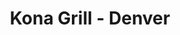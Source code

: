 ---
layout: place
title: "Kona Grill - Denver"
permalink: /colorado/denver/kona-grill-denver.html
stateAbbr: CO
stateName: Colorado
cityName: Denver
place_id: ChIJX4Jmj5B-bIcRuvDQd9B-06k
photos:
  - name: >-
      places/ChIJX4Jmj5B-bIcRuvDQd9B-06k/photos/AeeoHcLFjSZYe4ckFpTLKbzRGxReMVl63RR9P4Q42jqrsD4vFwRmxUz7A1r1rJW-KWq_pejow7yira-HR8u4oeQvSWzioYv9p4ZXY4V4I04cTRqqn618zsy4m2TcxWcMCxqvT6NrzO90LDlHcninMcA5kkoFjTWXWtUSxh6FkaXKiREVJDc7xvkKjcNiwran71qPTwaw9JM2F4AZKLGi-GP2E32i-s_pLG5tB8bmntI31zC6MVPzx4da0dxieJUQuWQDGS37_I0XCFGEqLXEdZGzW6abirKPk9QXf8iJIZ92YMzjTg
    widthPx: 2048
    heightPx: 1365
    authorAttributions:
      - displayName: Kona Grill - Denver
        uri: https://maps.google.com/maps/contrib/104494233901231857073
        photoUri: >-
          https://lh3.googleusercontent.com/a-/ALV-UjWovrrvbpRP1eJkADaaYDk91KcbT7ApH8jtgP2nS4nt23vwDsr5=s100-p-k-no-mo
    flagContentUri: >-
      https://www.google.com/local/imagery/report/?cb_client=maps_api_places.places_api&image_key=!1e10!2sAF1QipOFLBI3lvNCtO-hyHrzSgX9Jk7fwXTyVTgh3qaX&hl=en-US
    googleMapsUri: >-
      https://www.google.com/maps/place//data=!3m4!1e2!3m2!1sAF1QipOFLBI3lvNCtO-hyHrzSgX9Jk7fwXTyVTgh3qaX!2e10!4m2!3m1!1s0x876c7e908f66825f:0xa9d37ed077d0f0ba
  - name: >-
      places/ChIJX4Jmj5B-bIcRuvDQd9B-06k/photos/AeeoHcK_jxEbbcjF5SEbf6tGtyVj2d0bW0qYNttozSrHZu4vyguYmQX4f-EJ3l0MwdlJZaKcoBkkseIy8eGh0wJ5VyL0tNazXkPUQWaYiAeZL5ZSrAPs8efh-aEsiM0PjLsINKcBO7CDfGOUu7gz_k9jVzUlZPnmntiY6RqcF91P79wuZQi9jUnfddeDo1t7c0a_FRj5Tvyb7DtylqCt_FRAtMIv8kWwXbNhY8ub8HZmrTVgzHwIVw6YSKCSvhqmZE_noQysvrbMv-0kAy5xF2ciO_znmiUr1vfbXtIvogAUKZc5xQ
    widthPx: 2048
    heightPx: 1536
    authorAttributions:
      - displayName: Kona Grill - Denver
        uri: https://maps.google.com/maps/contrib/104494233901231857073
        photoUri: >-
          https://lh3.googleusercontent.com/a-/ALV-UjWovrrvbpRP1eJkADaaYDk91KcbT7ApH8jtgP2nS4nt23vwDsr5=s100-p-k-no-mo
    flagContentUri: >-
      https://www.google.com/local/imagery/report/?cb_client=maps_api_places.places_api&image_key=!1e10!2sAF1QipOgqyGQPf3L9IXPHdQqbOB3gfDJG3x7ebe49D4k&hl=en-US
    googleMapsUri: >-
      https://www.google.com/maps/place//data=!3m4!1e2!3m2!1sAF1QipOgqyGQPf3L9IXPHdQqbOB3gfDJG3x7ebe49D4k!2e10!4m2!3m1!1s0x876c7e908f66825f:0xa9d37ed077d0f0ba
  - name: >-
      places/ChIJX4Jmj5B-bIcRuvDQd9B-06k/photos/AeeoHcLEK-oo7-bdGb1ELQfwek4CcbiA9hOVGHXNKaOigg8UmSU3BT6isVC06fHvF1AbtaDBOPjRPwdr6PCSw7TmeQOtnj-sqi6pyNJ85WqCA1YsoN4htzvDYYlgs5q3bwqDZaEh2kHQzlMNaOQG_ZYRkIF_wH_1L70X-WmcFqTcNy7iJKjyiVI5iOIQAZsDwbZBmJmg21e5WyfjCaLxwxI63uyL2j5zHV7X0Lfv-eSBrasUv47Exk6T2mqZYXQmsf3WetpHXRVYP9kWE_ixmefaD5ANLdlC-LCqElcp6mPHW3pibKC5ZY9dyoeMmZ8_Gs0npozcxEc-jg9EOOjw-4iuW2p5aU3P1qe1OyznU5L-yhopo5uvIKXwQf48WF-xC-YuMEUebpaXTHARqmRUDrDccAelTOKT5g6GUHFRMntqqRdFUQ
    widthPx: 3000
    heightPx: 4000
    authorAttributions:
      - displayName: Josh Vigil
        uri: https://maps.google.com/maps/contrib/104267420771253035216
        photoUri: >-
          https://lh3.googleusercontent.com/a-/ALV-UjUIP9YWKWWcHrnbEF5cEV8B33B3J9RJHABYXvY4L3JzTmntu4v1=s100-p-k-no-mo
    flagContentUri: >-
      https://www.google.com/local/imagery/report/?cb_client=maps_api_places.places_api&image_key=!1e10!2sCIHM0ogKEICAgMCwo8qufA&hl=en-US
    googleMapsUri: >-
      https://www.google.com/maps/place//data=!3m4!1e2!3m2!1sCIHM0ogKEICAgMCwo8qufA!2e10!4m2!3m1!1s0x876c7e908f66825f:0xa9d37ed077d0f0ba
  - name: >-
      places/ChIJX4Jmj5B-bIcRuvDQd9B-06k/photos/AeeoHcLGQayyvOayaaIro7v5bguCDV56Y0sjI-WF746a_TQC08unkaggKnrWjKcwV0feSs5ZLttymyNiMtLfBNvBBlqjh-Y9Bv0uVfWSw0oeAumhWcVCQzjWg2zWbw_752N8VuKG4yVSzz4EvcJRXTrOrhROh4jGB9wjeffOk_ZMdzNBxz9oNHtNSDfd2ar3wCQCwhlkGVC67a2fB3nJGp6sD4J7eGQR9MTnQojv17hqp1zJ4yYUi5twQKpmvzQ3RTCtIkIbRZRF1yc01saHsY19Dd4_YFv9bamI_tTBDf6E3RRdJAq1glifiQJRJ7saWe0xxZfTH9DG3lqXeKVj3TJ3X2d-cUYjDjl8K4QZCuRUM0yRqi3qdLpfHIDgmFPWt-huk6syNR9gv_iTBuGFXjVhouTcY5XOOI30a-SNK2Y_0f7OSA
    widthPx: 3600
    heightPx: 4800
    authorAttributions:
      - displayName: Sarah Drewing
        uri: https://maps.google.com/maps/contrib/117599932344838669285
        photoUri: >-
          https://lh3.googleusercontent.com/a-/ALV-UjU6CM_Jvk2DtbEVOk7dr-Wk2cD2-41cHnAuFjz6Y_RzfJN8n3sYJQ=s100-p-k-no-mo
    flagContentUri: >-
      https://www.google.com/local/imagery/report/?cb_client=maps_api_places.places_api&image_key=!1e10!2sCIHM0ogKEICAgMCI3_nXLA&hl=en-US
    googleMapsUri: >-
      https://www.google.com/maps/place//data=!3m4!1e2!3m2!1sCIHM0ogKEICAgMCI3_nXLA!2e10!4m2!3m1!1s0x876c7e908f66825f:0xa9d37ed077d0f0ba
  - name: >-
      places/ChIJX4Jmj5B-bIcRuvDQd9B-06k/photos/AeeoHcJb_mW2pSENTY5DjmaHiZx28HdstXoylxKnCitqjDwpRl9x_tzEKPcFZDiH3mOiSInFQAcNGsA9_PlC0Pbqe8jejqTM9GjhEdv7oftKPj6rMtKij-t1ksOevQn161xJcUYOzo4dp1Yy53RzD97Mlr-hv6s1IlZhzy2f2H9YDlQom09DHD7d8eUngSorSvgMkOu3ZX9shnELUkpzXbESXL_-bzi1tq5POq5V9lJkw8uAxV3rxG6zoBt8MmhxrccY6TC7mO0ZCHFuLQ2NGt9ua_mEdj_SRdnTUHCsi8wEdA4nDKtAOq-0ERAgHVlpcl_AiPyPBu3woz_bmiVeWtYsfAalHc-UtPsfKYwnKeXD93p0rOP7YlfSv6-csOyTvMWxmWI9wLlkxi2iYPcgTnD8aFMcG4YbLACiY-ie3WxfYn9kuJhDov-Tw0E6C3E5BT2J
    widthPx: 3600
    heightPx: 4800
    authorAttributions:
      - displayName: Alexander Dominguez
        uri: https://maps.google.com/maps/contrib/104607374535991428359
        photoUri: >-
          https://lh3.googleusercontent.com/a-/ALV-UjXeteTbwGBzwA7vZFjEgq9bvtnC09LbtqTa-sbWV5n_fHNEfM4=s100-p-k-no-mo
    flagContentUri: >-
      https://www.google.com/local/imagery/report/?cb_client=maps_api_places.places_api&image_key=!1e10!2sCIABIhAGbyfQEADNl2fmB0AAB7hi&hl=en-US
    googleMapsUri: >-
      https://www.google.com/maps/place//data=!3m4!1e2!3m2!1sCIABIhAGbyfQEADNl2fmB0AAB7hi!2e10!4m2!3m1!1s0x876c7e908f66825f:0xa9d37ed077d0f0ba
  - name: >-
      places/ChIJX4Jmj5B-bIcRuvDQd9B-06k/photos/AeeoHcIedyouOxZ5_naeBh88DFULVuebdLfa98gAuU21GpKdpFuaCPz8A4nOUR03ZLX4tIQD_GCnkS2Z7OSn-pypDShpOFOdvTC10cR0ZkMnw7pUuB_75keSQ9Hi_Ckr8eT3f9QSlWBusPS8WfiBlFsrENwbXM5R138wypqsondS6or7AYf5IeMqusJiQ91yIMzUY7Wyiisv_LRbARUTZvQfQD-Kds9kc4877aRlxuKGS8oDzToiVjxJNGu5wPnMlNLX7MS8iO37AHFyRVf3woPdMXv7hIVCpbsSUp5mIv-ym_DXTO-n6eGETdk1HeQqncsIQgldn5w2Fmy012oSCVl1Zynf6s30gMtrWJ8edJwrIoymWMpGasYXiTm4Ysuq5jQrPNS8fQLs62fUodimNQa9-WDbkpoT6724CpPqemhLp0wdYQ
    widthPx: 3024
    heightPx: 4032
    authorAttributions:
      - displayName: Sean Seymour
        uri: https://maps.google.com/maps/contrib/116297570731086912146
        photoUri: >-
          https://lh3.googleusercontent.com/a-/ALV-UjX6wo39zcSSnkXTsdFTJxfzOGeuWkInEGZuU-hYh4lKQtxQpyuL=s100-p-k-no-mo
    flagContentUri: >-
      https://www.google.com/local/imagery/report/?cb_client=maps_api_places.places_api&image_key=!1e10!2sCIHM0ogKEICAgICNntPKQQ&hl=en-US
    googleMapsUri: >-
      https://www.google.com/maps/place//data=!3m4!1e2!3m2!1sCIHM0ogKEICAgICNntPKQQ!2e10!4m2!3m1!1s0x876c7e908f66825f:0xa9d37ed077d0f0ba
  - name: >-
      places/ChIJX4Jmj5B-bIcRuvDQd9B-06k/photos/AeeoHcIwJQ0ryY7v2Y7eZwQ017D4qq9rLMWT__9BWS42B86zPbQG5MTSrUaQA2ZMZM_R42AZDSz4OJTMsqCi0-nubz9dOg5GqevBE0aKYk4N8OrTWeGNuEyDXTYcM8SQcnz-1wJbEXuzSa6Vbd5Qol96vv55OiQVxbjAj-U5r5mPmQohjSNu-uCOEx4a4CYBk72l-cqfRKVVWZh156ItWBiHFNWOyrUWgBzC17SbtlXmQSmnYuNlvBKLLJEG1SfRbj5DWyranJaTuDkIjXQahKWkskcE8Pa9JgaIvQCK25GbEAa0nQ
    widthPx: 2500
    heightPx: 1663
    authorAttributions:
      - displayName: Kona Grill - Denver
        uri: https://maps.google.com/maps/contrib/104494233901231857073
        photoUri: >-
          https://lh3.googleusercontent.com/a-/ALV-UjWovrrvbpRP1eJkADaaYDk91KcbT7ApH8jtgP2nS4nt23vwDsr5=s100-p-k-no-mo
    flagContentUri: >-
      https://www.google.com/local/imagery/report/?cb_client=maps_api_places.places_api&image_key=!1e10!2sAF1QipNbgqm9_wTdbto8uiGU8YchZhqXQfPHKyelPZ0B&hl=en-US
    googleMapsUri: >-
      https://www.google.com/maps/place//data=!3m4!1e2!3m2!1sAF1QipNbgqm9_wTdbto8uiGU8YchZhqXQfPHKyelPZ0B!2e10!4m2!3m1!1s0x876c7e908f66825f:0xa9d37ed077d0f0ba
  - name: >-
      places/ChIJX4Jmj5B-bIcRuvDQd9B-06k/photos/AeeoHcJetS7IvcIHclkyZ_nwzrDAhACCoVZHcbiiQ5zfzSd9WWguIRwUpXO-TFbiKHoYFNCRfu4sG_0V1bHY84MkyA-R7baO1SYh8xL6TnWWlezrzCu7mVo4UqUjG7liTMJ6xxXhUk32IZobxTHS0O41Eg-Okd5NX8OXw2h5GQ6UoEkeAuZ448iXt1MzMhSjp6mhMrWIAp4txbEX50OcZdqAsKWE_1fjx417dTETSFEAd6XIuV80MRKGxedIdsCP8NNJkQ5xqYXcwyRk5hXVsq8tRQe-rU9YmTzhzK55_uJqvIRWCK3-xOXwXD_Fp6HBhTds2GXnM9ciHN7fMFrnffyHmAMQh901OGjuSiu80z7D2nuxVYRMTEkqVPRPlHyR39ubkLd9mroaOwvJBULpisAZYclYnRypm8ZmdUe87n3FoIbQ9Q
    widthPx: 3024
    heightPx: 4032
    authorAttributions:
      - displayName: Giovanna Jones
        uri: https://maps.google.com/maps/contrib/101196456732760984687
        photoUri: >-
          https://lh3.googleusercontent.com/a/ACg8ocL8xqPhA21JPO_xzpgQc3C1I0mVllH3mu8EJTooYeKT7oZFUA=s100-p-k-no-mo
    flagContentUri: >-
      https://www.google.com/local/imagery/report/?cb_client=maps_api_places.places_api&image_key=!1e10!2sCIHM0ogKEICAgICbgJvJFA&hl=en-US
    googleMapsUri: >-
      https://www.google.com/maps/place//data=!3m4!1e2!3m2!1sCIHM0ogKEICAgICbgJvJFA!2e10!4m2!3m1!1s0x876c7e908f66825f:0xa9d37ed077d0f0ba
  - name: >-
      places/ChIJX4Jmj5B-bIcRuvDQd9B-06k/photos/AeeoHcJu8aLEVKr0DC_SBPI2p3pOgRNas245CW5MKlE3FGCy2BESKGCEwp9Z2Ilt0jde4vlv0o-9J2xKPSOjor-igA77YxUy6XqFoBR_Ke1xlS7m5aX7_E1g5n2J-RTkG0iLH4sdQvozk06JFAW1rhsqRDaTYxi7WOr-7rWPGmh-s7aoUU8fGjGBVoZFDI-CJgbTd4cISWTeUgMO_xBdvNlPsprMgvULydoBNgbGHuqwHY4C30cBsKbKMTf1aLOAWlS5Ucwt1PTigi6q9DP_RaqypRV1jfZGzyUslSYWdtKZO9ecfHPjBzNnimsnh0JkHWgmJhdEgTfbAaDeEMcAUx5B1b67_MpXhI6jSKKg593UYUfI7h2gqw0ifCu97Mu-mQG_2zuhR8tIFRBu7ToVm-fODhzPxeqKRQ0PumVM2qgjYNn9qLDh
    widthPx: 2040
    heightPx: 1536
    authorAttributions:
      - displayName: Beatrice Powell
        uri: https://maps.google.com/maps/contrib/106820298471628407936
        photoUri: >-
          https://lh3.googleusercontent.com/a/ACg8ocKoKQIClDVv6tD6RBgGK-u7tH19su7nhedCoF293UEE18VPpg=s100-p-k-no-mo
    flagContentUri: >-
      https://www.google.com/local/imagery/report/?cb_client=maps_api_places.places_api&image_key=!1e10!2sCIHM0ogKEICAgIDeu-q1yQE&hl=en-US
    googleMapsUri: >-
      https://www.google.com/maps/place//data=!3m4!1e2!3m2!1sCIHM0ogKEICAgIDeu-q1yQE!2e10!4m2!3m1!1s0x876c7e908f66825f:0xa9d37ed077d0f0ba
  - name: >-
      places/ChIJX4Jmj5B-bIcRuvDQd9B-06k/photos/AeeoHcLwBpQlkwwhWqq-L8ndmB0Y14bBgqc9JtTYNiXWxwKuRnh5EoO3CJMY7xfWMuj1AdQwRyztLgZs6r98q_0etW7MXfbfUOCLa924P8dMXkUoO5eSTR3PJebBL0KaPcoQxi2IL80sfSJBAe3P-zmDU6gzXzHFjdqzVbhFWFzY72tz90__NT8SXtOILDp83Y16kXYvxEQrfLULBZGF3NKEI51NUwV-Cs1mGRX4R9KzkSrjW3QaOj2phRM3PPPrgyLnuabv5oT01ZIIeRSDHzeVw1YT0c8Hjryr4aqBRBnMVXH8GoaqGbDxK6lDo03MUy0ED9WnoNw9WlHxGXy7UakgYGzHiLMVGPp6DQ8x9RB45Ga9SboKm--8agooyYfjUxvFzRK5vn1NAE1Yd1sYrtrfoozAIZryh2lavM6ly0Sjf5VvUtUq
    widthPx: 3024
    heightPx: 2861
    authorAttributions:
      - displayName: Sarah Callahan
        uri: https://maps.google.com/maps/contrib/114367341036451979626
        photoUri: >-
          https://lh3.googleusercontent.com/a-/ALV-UjUmEaw0The6Klu6CUJtXQXnSXpXL0iL5olO3jxs_ECo6x-KOIIC=s100-p-k-no-mo
    flagContentUri: >-
      https://www.google.com/local/imagery/report/?cb_client=maps_api_places.places_api&image_key=!1e10!2sCIHM0ogKEICAgIDVne-2qgE&hl=en-US
    googleMapsUri: >-
      https://www.google.com/maps/place//data=!3m4!1e2!3m2!1sCIHM0ogKEICAgIDVne-2qgE!2e10!4m2!3m1!1s0x876c7e908f66825f:0xa9d37ed077d0f0ba
address: '3000 East 1st Ave, #184 Cherry Creek Mall, Denver, CO 80206, USA'
street: '3000 East 1st Ave, #184 Cherry Creek Mall'
city: Denver
state: CO
zip: '80206'
country: USA
neighborhood: Cherry Creek
latitude: '39.717439'
longitude: '-104.952895'
accessibility_options:
  wheelchairAccessibleParking: true
  wheelchairAccessibleEntrance: true
  wheelchairAccessibleRestroom: true
  wheelchairAccessibleSeating: true
business_status: OPERATIONAL
name: Kona Grill - Denver
google_maps_links:
  directionsUri: >-
    https://www.google.com/maps/dir//''/data=!4m7!4m6!1m1!4e2!1m2!1m1!1s0x876c7e908f66825f:0xa9d37ed077d0f0ba!3e0
  placeUri: https://maps.google.com/?cid=12237264046324248762
  writeAReviewUri: >-
    https://www.google.com/maps/place//data=!4m3!3m2!1s0x876c7e908f66825f:0xa9d37ed077d0f0ba!12e1
  reviewsUri: >-
    https://www.google.com/maps/place//data=!4m4!3m3!1s0x876c7e908f66825f:0xa9d37ed077d0f0ba!9m1!1b1
  photosUri: >-
    https://www.google.com/maps/place//data=!4m3!3m2!1s0x876c7e908f66825f:0xa9d37ed077d0f0ba!10e5
primary_type: American Restaurant
opening_hours:
  regular: null
  current: null
secondary_opening_hours:
  regular:
    weekdayDescriptions: null
    type: null
  current:
    weekdayDescriptions: null
    type: null
phone: (720) 974-1300
price_level: PRICE_LEVEL_MODERATE
price_range: null
rating: '4.7'
rating_count: 13543
website: https://konagrill.com/locations?locations=Denver,80206
description: null
reviews: null
parking_options: null
payment_options: null
allow_dogs: null
curbside_pickup: null
delivery: null
dine_in: null
good_for_children: null
good_for_groups: null
good_for_sports: null
live_music: null
menu_for_children: null
outdoor_seating: null
reservable: null
restroom: null
serves_beer: null
serves_breakfast: null
serves_brunch: null
serves_cocktails: null
serves_coffee: null
serves_dinner: null
serves_dessert: null
serves_lunch: null
serves_vegetarian_food: null
serves_wine: null
takeout: null

---
